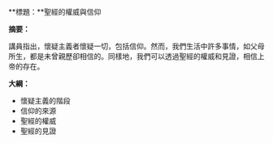 **標題：**聖經的權威與信仰

**摘要：**

講員指出，懷疑主義者懷疑一切，包括信仰。然而，我們生活中許多事情，如父母所生，都是未曾親歷卻相信的。同樣地，我們可以透過聖經的權威和見證，相信上帝的存在。

**大綱：**

* 懷疑主義的階段
* 信仰的來源
* 聖經的權威
* 聖經的見證